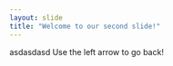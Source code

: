 ```yaml
---
layout: slide
title: "Welcome to our second slide!"
---
```

asdasdasd
Use the left arrow to go back!
